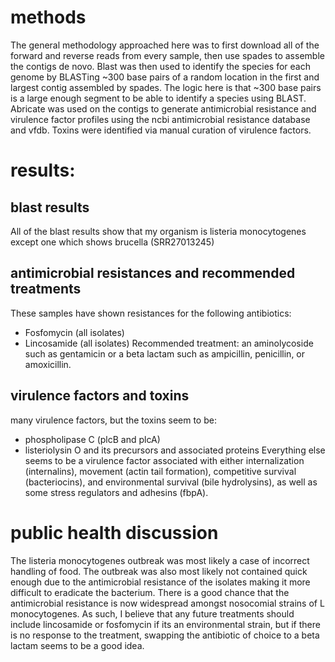 # methods
The general methodology approached here was to first download all of the forward and reverse reads from every sample, then use spades to assemble the contigs de novo.
Blast was then used to identify the species for each genome by BLASTing ~300 base pairs of a random location in the first and largest contig assembled by spades. The logic here is that ~300 base pairs is a large enough segment to be able to identify a species using BLAST. Abricate was used on the contigs to generate antimicrobial resistance and virulence factor profiles using the  ncbi antimicrobial resistance database and vfdb. Toxins were identified via manual curation of virulence factors.

# results:
## blast results
All of the blast results show that my organism is listeria monocytogenes except one which shows  brucella (SRR27013245) 

## antimicrobial resistances and recommended treatments
These samples have shown resistances for the following antibiotics:
- Fosfomycin (all isolates)
- Lincosamide (all isolates)
Recommended treatment: 
an aminolycoside such as gentamicin or a beta lactam such as ampicillin, penicillin, or amoxicillin. 
## virulence factors and toxins
many virulence factors, but the toxins seem to be:
- phospholipase C (plcB and plcA)
- listeriolysin O and its precursors and associated proteins
Everything else seems to be a virulence factor associated with either internalization (internalins), movement (actin tail formation), competitive survival (bacteriocins), and environmental survival (bile hydrolysins), as well as some stress regulators and adhesins (fbpA).

# public health discussion
The listeria monocytogenes outbreak was most likely a case of incorrect handling of food. The outbreak was also most likely not contained quick enough due to the antimicrobial resistance of the isolates making it more difficult to eradicate the bacterium. There is a good chance that the antimicrobial resistance is now widespread amongst nosocomial strains of L monocytogenes. As such, I believe that any future treatments should include lincosamide or fosfomycin if its an environmental strain, but if there is no response to the treatment, swapping the antibiotic of choice to a beta lactam seems to be a good idea.

